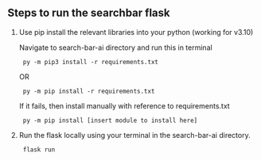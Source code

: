 ## Steps to run the searchbar flask

1. Use pip install the relevant libraries into your python (working for v3.10)

    Navigate to search-bar-ai directory and run this in terminal

        py -m pip3 install -r requirements.txt

    OR 

        py -m pip install -r requirements.txt
        
    If it fails, then install manually with reference to requirements.txt

        py -m pip install [insert module to install here]

2. Run the flask locally using your terminal in the search-bar-ai directory.

        flask run
    

